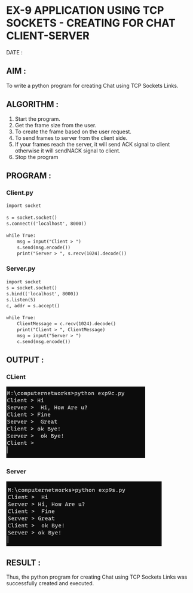 # EX-9 APPLICATION USING TCP SOCKETS - CREATING FOR CHAT CLIENT-SERVER

DATE :

## AIM :
To write a python program for creating Chat using TCP Sockets Links.

## ALGORITHM :
1. Start the program.
2. Get the frame size from the user.
3. To create the frame based on the user request.
4. To send frames to server from the client side.
5. If your frames reach the server, it will send ACK signal to client otherwise it
will sendNACK signal to client.
6. Stop the program

## PROGRAM :
### Client.py
```
import socket

s = socket.socket()
s.connect(('localhost', 8000))

while True:
    msg = input("Client > ")
    s.send(msg.encode())
    print("Server > ", s.recv(1024).decode())

 ```
### Server.py
```
import socket
s = socket.socket()
s.bind(('localhost', 8000))
s.listen(5)
c, addr = s.accept()

while True:
    ClientMessage = c.recv(1024).decode()
    print("Client > ", ClientMessage)
    msg = input("Server > ")
    c.send(msg.encode())
```
## OUTPUT :
### CLient
![](9c.png)
### Server
![](9s.png)



## RESULT :
Thus, the python program for creating Chat using TCP Sockets Links was successfully 
created and executed.

